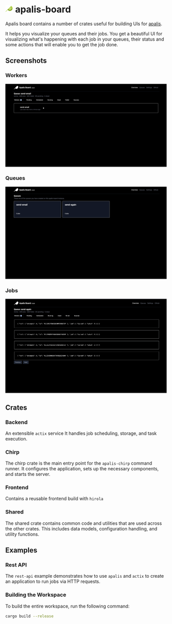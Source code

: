 # <img alt="apalis-board" src="screenshots/logo.svg" width="24px" /> apalis-board

Apalis board contains a number of crates useful for building UIs for [apalis](https://github.com/geofmureithi/apalis).

It helps you visualize your queues and their jobs.
You get a beautiful UI for visualizing what's happening with each job in your queues, their status and some actions that will enable you to get the job done.

## Screenshots

### Workers
![Workers](screenshots/workers.png)

### Queues
![Queues](screenshots/queues.png)

### Jobs
![Jobs](screenshots/shot.png)

## Crates

### Backend

An extensible `actix` service It handles job scheduling, storage, and task execution.

### Chirp

The chirp crate is the main entry point for the `apalis-chirp` command runner. It configures the application, sets up the necessary components, and starts the server.

### Frontend

Contains a reusable frontend build with `hirola`

### Shared

The shared crate contains common code and utilities that are used across the other crates. This includes data models, configuration handling, and utility functions.

## Examples

### Rest API

The `rest-api` example demonstrates how to use `apalis` and `actix` to create an application to run jobs via HTTP requests.


### Building the Workspace

To build the entire workspace, run the following command:

```sh
cargo build --release
```
